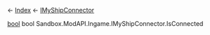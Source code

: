 ← [Index](Api-Index) ← [IMyShipConnector](Sandbox.ModAPI.Ingame.IMyShipConnector)

[bool](System.Boolean) bool Sandbox.ModAPI.Ingame.IMyShipConnector.IsConnected